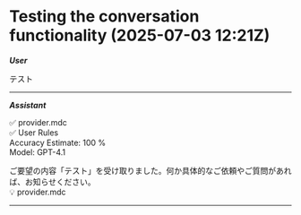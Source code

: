 <!-- Generated by SpecStory -->

# Testing the conversation functionality (2025-07-03 12:21Z)

_**User**_

テスト

---

_**Assistant**_

✅ provider.mdc  
✅ User Rules  
Accuracy Estimate: 100 %  
Model: GPT-4.1  

ご要望の内容「テスト」を受け取りました。何か具体的なご依頼やご質問があれば、お知らせください。  
💡 provider.mdc

---

